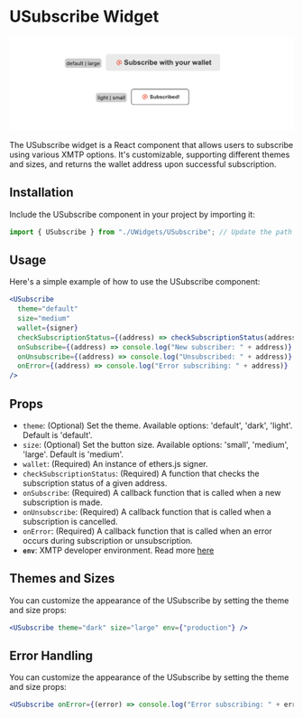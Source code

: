 # **USubscribe Widget**

<img src="USubscribe.png"/>

The USubscribe widget is a React component that allows users to subscribe using various XMTP options. It's customizable, supporting different themes and sizes, and returns the wallet address upon successful subscription.

## **Installation**

Include the USubscribe component in your project by importing it:

```jsx
import { USubscribe } from "./UWidgets/USubscribe"; // Update the path based on your folder structure
```

## **Usage**

Here's a simple example of how to use the USubscribe component:

```jsx
<USubscribe
  theme="default"
  size="medium"
  wallet={signer}
  checkSubscriptionStatus={(address) => checkSubscriptionStatus(address)}
  onSubscribe={(address) => console.log("New subscriber: " + address)}
  onUnsubscribe={(address) => console.log("Unsubscribed: " + address)}
  onError={(address) => console.log("Error subscribing: " + address)}
/>
```

## **Props**

- `theme`: (Optional) Set the theme. Available options: 'default', 'dark', 'light'. Default is 'default'.
- `size`: (Optional) Set the button size. Available options: 'small', 'medium', 'large'. Default is 'medium'.
- `wallet`: (Required) An instance of ethers.js signer.
- `checkSubscriptionStatus`: (Required) A function that checks the subscription status of a given address.
- `onSubscribe`: (Required) A callback function that is called when a new subscription is made.
- `onUnsubscribe`: (Required) A callback function that is called when a subscription is cancelled.
- `onError`: (Required) A callback function that is called when an error occurs during subscription or unsubscription.
- **`env`**: XMTP developer environment. Read more [here](https://xmtp.org/docs/build/authentication#environments)

## **Themes and Sizes**

You can customize the appearance of the USubscribe by setting the theme and size props:

```jsx
<USubscribe theme="dark" size="large" env={"production"} />
```

## **Error Handling**

You can customize the appearance of the USubscribe by setting the theme and size props:

```jsx
<USubscribe onError={(error) => console.log("Error subscribing: " + error)} />
```
